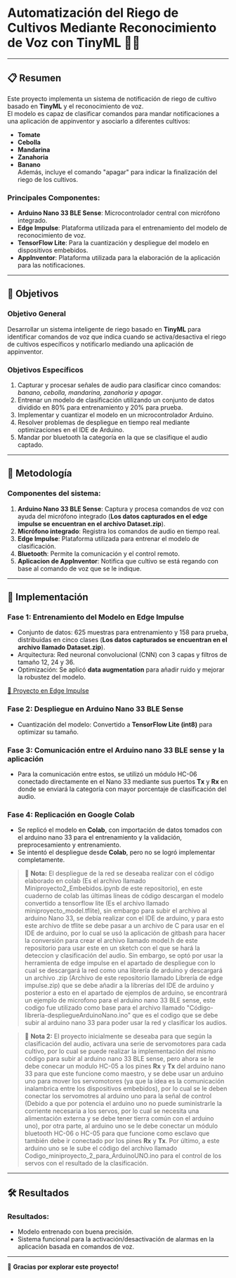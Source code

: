 # Automatización del Riego de Cultivos Mediante Reconocimiento de Voz con TinyML 🌱🎤

---

## 📋 Resumen

Este proyecto implementa un sistema de notificación de riego de cultivo basado en **TinyML** y el reconocimiento de voz.  
El modelo es capaz de clasificar comandos para mandar notificaciones a una aplicación de appinventor y asociarlo a diferentes cultivos:
- **Tomate**
- **Cebolla**
- **Mandarina**
- **Zanahoria**
- **Banano**  
Además, incluye el comando "apagar" para indicar la finalización del riego de los cultivos.  

### Principales Componentes:
- **Arduino Nano 33 BLE Sense**: Microcontrolador central con micrófono integrado.
- **Edge Impulse**: Plataforma utilizada para el entrenamiento del modelo de reconocimiento de voz.
- **TensorFlow Lite**: Para la cuantización y despliegue del modelo en dispositivos embebidos.
- **AppInventor**: Plataforma utilizada para la elaboración de la aplicación para las notificaciones.

---

## 🎯 Objetivos

### Objetivo General
Desarrollar un sistema inteligente de riego basado en **TinyML** para identificar comandos de voz que indica cuando se activa/desactiva el riego de cultivos específicos y notificarlo mediando una aplicación de appinventor.

### Objetivos Específicos
1. Capturar y procesar señales de audio para clasificar cinco comandos: *banano, cebolla, mandarina, zanahoria y apagar*.  
2. Entrenar un modelo de clasificación utilizando un conjunto de datos dividido en 80% para entrenamiento y 20% para prueba.  
3. Implementar y cuantizar el modelo en un microcontrolador Arduino.  
4. Resolver problemas de despliegue en tiempo real mediante optimizaciones en el IDE de Arduino.
5. Mandar por bluetooth la categoría en la que se clasifique el audio captado.  

---

## 🔧 Metodología

### Componentes del sistema:
1. **Arduino Nano 33 BLE Sense**: Captura y procesa comandos de voz con ayuda del micrófono integrado (**Los datos capturados en el edge impulse se encuentran en el archivo Dataset.zip**).  
2. **Micrófono integrado**: Registra los comandos de audio en tiempo real.    
3. **Edge Impulse**: Plataforma utilizada para entrenar el modelo de clasificación.  
4. **Bluetooth**: Permite la comunicación y el control remoto.
5. **Aplicacion de AppInventor**: Notifica que cultivo se está regando con base al comando de voz que se le indique.

---

## 🚀 Implementación

### **Fase 1: Entrenamiento del Modelo en Edge Impulse**
- Conjunto de datos: 625 muestras para entrenamiento y 158 para prueba, distribuidas en cinco clases (**Los datos capturados se encuentran en el archivo llamado Dataset.zip**).  
- Arquitectura: Red neuronal convolucional (CNN) con 3 capas y filtros de tamaño 12, 24 y 36.  
- Optimización: Se aplicó **data augmentation** para añadir ruido y mejorar la robustez del modelo.  

[🔗 Proyecto en Edge Impulse](https://studio.edgeimpulse.com/public/535477/live)

### **Fase 2: Despliegue en Arduino Nano 33 BLE Sense**
- Cuantización del modelo: Convertido a **TensorFlow Lite (int8)** para optimizar su tamaño.  
  
### **Fase 3: Comunicación entre el Arduino nano 33 BLE sense y la aplicación**
- Para la comunicación entre estos, se utilizó un módulo HC-06 conectado directamente en el Nano 33 mediante sus puertos **Tx** y **Rx** en donde se enviará la categoría con mayor porcentaje de clasificación del audio.

### **Fase 4: Replicación en Google Colab**
- Se replicó el modelo en **Colab**, con importación de datos tomados con el arduino nano 33 para el entrenamiento y la validación, preprocesamiento y entrenamiento.  
- Se intentó el despliegue desde **Colab**, pero no se logró implementar completamente.

> :memo: **Nota:** El despliegue de la red se deseaba realizar con el código elaborado en colab (Es el archivo llamado Miniproyecto2_Embebidos.ipynb de este repositorio), en este cuaderno de colab las últimas líneas de código descargan el modelo convertido a tensorflow lite (Es el archivo llamado miniproyecto_model.tflite), sin embargo para subir el archivo al arduino Nano 33, se debía realizar con el IDE de arduino, y para esto este archivo de tflite se debe pasar a un archivo de C para usar en el IDE de arduino, por lo cual se usó la aplicación de gitbash para hacer la conversión para crear el archivo llamado model.h de este repositorio para usar este en un sketch con el que se hará la deteccion y clasificación del audio. Sin embargo, se optó por usar la herramienta de edge impulse en el apartado de despliegue con lo cual se descargará la red como una librería de arduino y descargará un archivo .zip (Archivo de este repositorio llamado Librería de edge impulse.zip) que se debe añadir a la librerías del IDE de arduino y posterior a esto en el apartado de ejemplos de arduino, se encontrará un ejemplo de microfono para el arduino nano 33 BLE sense, este codigo fue utilizado como base para el archivo llamado "Código-librería-despliegueArduinoNano.ino" que es el codigo que se debe subir al arduino nano 33 para poder usar la red y clasificar los audios.

> :memo: **Nota 2:** El proyecto inicialmente se deseaba para que según la clasificación del audio, activara una serie de servomotores para cada cultivo, por lo cual se puede realizar la implementación del mismo código para subir al arduino nano 33 BLE sense, pero ahora se le debe conecar un modulo HC-05 a los pines **Rx** y **Tx** del arduino nano 33 para que este funcione como maestro, y se debe usar un arduino uno para mover los servomotores (ya que la idea es la comunicación inalambrica entre los dispositivos embebidos), por lo cual se le deben conectar los servomotres al arduino uno para la señal de control (Debido a que por potencia el arduino uno no puede suministrarle la corriente necesaria a los servos, por lo cual se necesita una alimentación externa y se debe tener tierra común con el arduino uno), por otra parte, al arduino uno se le debe conectar un módulo bluetooth HC-06 o HC-05 para que funcione como esclavo que también debe ir conectado por los pines **Rx** y **Tx**. Por último, a este arduino uno se le sube el código del archivo llamado Codigo_miniproyecto_2_para_ArduinoUNO.ino para el control de los servos con el resultado de la clasificación.
---

## 🛠️ Resultados 

### Resultados:
- Modelo entrenado con buena precisión.  
- Sistema funcional para la activación/desactivación de alarmas en la aplicación basada en comandos de voz.  

---

🎉 **Gracias por explorar este proyecto!**  


